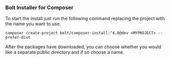 ### Bolt Installer for Composer

To start the install just run the following command replacing the project with
the name you want to use.

`composer create-project bolt/composer-install:^4.0@dev <MYPROJECT> --prefer-dist`


After the packages have downloaded, you can choose whether you would like a
separate public directory and if so choose a name.
